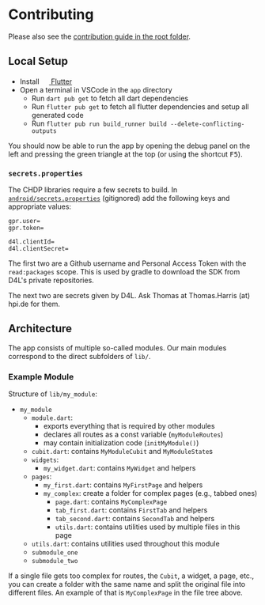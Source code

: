 # Contributing

Please also see the [contribution guide in the root folder](../CONTRIBUTING.md).

## Local Setup

- Install [<img
  src="https://user-images.githubusercontent.com/82543715/142913349-54aafb75-8938-4299-b308-ecd2c4a226e7.png"
  width="16" height="16"> Flutter](https://flutter.dev/docs/get-started/install)
- Open a terminal in VSCode in the `app` directory
  - Run `dart pub get` to fetch all dart dependencies
  - Run `flutter pub get` to fetch all flutter dependencies and setup all
    generated code
  - Run `flutter pub run build_runner build --delete-conflicting-outputs`

You should now be able to run the app by opening the debug panel on the left and
pressing the green triangle at the top (or using the shortcut <kbd>F5</kbd>).

### `secrets.properties`

The CHDP libraries require a few secrets to build. In
[`android/secrets.properties`](android/secrets.properties) (gitignored) add the
following keys and appropriate values:

```properties
gpr.user=
gpr.token=

d4l.clientId=
d4l.clientSecret=
```

The first two are a Github username and Personal Access Token with the
`read:packages` scope. This is used by gradle to download the SDK from D4L's
private repositories.

The next two are secrets given by D4L.  Ask Thomas at Thomas.Harris (at) hpi.de
for them.

## Architecture

The app consists of multiple so-called modules. Our main modules correspond to
the direct subfolders of `lib/`.

### Example Module

Structure of `lib/my_module`:

- `my_module`
  - `module.dart`:
    - exports everything that is required by other modules
    - declares all routes as a const variable (`myModuleRoutes`)
    - may contain initialization code (`initMyModule()`)
  - `cubit.dart`: contains `MyModuleCubit` and `MyModuleState`s
  - `widgets`:
    - `my_widget.dart`: contains `MyWidget` and helpers
  - `pages`:
    - `my_first.dart`: contains `MyFirstPage` and helpers
    - `my_complex`: create a folder for complex pages (e.g., tabbed ones)
      - `page.dart`: contains `MyComplexPage`
      - `tab_first.dart`: contains `FirstTab` and helpers
      - `tab_second.dart`: contains `SecondTab` and helpers
      - `utils.dart`: contains utilities used by multiple files in this page
  - `utils.dart`: contains utilities used throughout this module
  - `submodule_one`
  - `submodule_two`

If a single file gets too complex for routes, the `Cubit`, a widget, a page,
etc., you can create a folder with the same name and split the original file
into different files. An example of that is `MyComplexPage` in the file tree
above.
